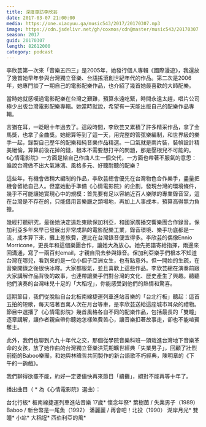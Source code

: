 ```yaml
---
title: 深度專訪李欣芸
date: 2017-03-07 21:00:00
media: https://one.xiaoyuu.ga/music543/2017/20170307.mp3
image: https://cdn.jsdelivr.net/gh/coxmos/cdn@master/music543/20170307.jpg
season: 2017
guid: 20170307
length: 82612000
category: podcast
---
```


李欣芸第一次來「音樂五四三」是2005年，她發行個人專輯《國際漫遊》，我還放了幾首她早年參與台灣獨立音樂、台語搖滾創世紀年代的作品。第二次是2006年，她專門談了一期自己的電影配樂作品，也介紹了幾首她最喜歡的大師配樂。

當時她就感嘆過電影配樂在台灣之艱難，預算永遠吃緊，時間永遠太趕，唱片公司極少出版台灣電影配樂專輯。她當時就說，希望有一天能出版自己的配樂作品專輯。

言猶在耳，一眨眼十年過去了。這段時間，李欣芸又累積了許多精采作品，拿了金馬獎，也拿了金曲獎。她總算等到了這一天，用完整的管弦樂編制，和世界級的樂手一起，錄製自己歷年的配樂和純音樂作品精選。一口氣就是兩片裝，裝幀設計精美絕倫，算算前後花掉的錢，根本不需要想打平的問題，那是壓根兒不可能的。《心情電影院》一方面是給自己作曲人生一個交代，一方面也帶著不服氣的意思：誰說台灣做不出大氣淋漓、風格多元、好聽耐聽的配樂？

這些年，有機會做稍大編制的作品，李欣芸總會優先在台灣物色合作樂手，盡量把機會留給自己人。但當她動手準備《心情電影院》的企劃，發現台灣的環境條件，幾乎不可能讓她實現心中的規模：首先要有足以容納近百人樂隊的專業錄音室，這在台灣是不存在的，只能借用音樂廳之類場地，再加上人事成本，預算高得無力負擔。

幾經打聽研究，最後她決定遠赴東歐保加利亞，和國家廣播交響樂團合作錄音。保加利亞多年來早已發展出非常成熟的電影配樂工業，錄音環境、樂手功底都是一流，成本算下來，攤上差旅費，還比在台灣錄音便宜得多。李欣芸的偶像Ennio Morricone，更長年和這個樂團合作，讓她大為放心。她先把譜寄給指揮，兩邊來回溝通，寫了一兩百封email，才親自飛去參與錄音。保加利亞樂手們根本不知道台灣在哪兒，看到來的是一位小個子亞洲女生，也有點意外。但一開始的生疏，在音樂開錄之後很快冰釋。大家都服氣，並且喜歡上這些作品。李欣芸總在演奏前跟大家講解作品背後的故事，也連帶讓樂手們對台灣的文化、歷史產生了興趣。聽聽他們演奏的台灣味兒十足的「大稻埕」，你能感受到他們的熱情和驚喜。

這期節目，我們從脫胎自台北板南線捷運列車進站音樂的「台北行板」聽起：這首五拍的短歌，每天陪著百萬人次在月台等車，是李欣芸送給這座城市耳朵的禮物。節目中選播了《心情電影院》幾首風格各自不同的配樂作品，包括最長的「雙瞳」逐章講解，讓作者親自帶你聽她怎樣煞費苦心，讓音樂扣著故事走，卻也不能喧賓奪主。

此外，我們也聊到八九十年代之交，那個從學院音樂科班一頭栽進台灣地下音樂革命的女孩，放了她作曲的台灣獨立音樂洪荒期曠世經典「失業男子」，回顧了壯烈前衛的Baboo樂團，和她與林暐哲共同製作的新台語歌不朽經典，陳明章的《下午的一齣戲》。

我們聊得欲罷不能，約好一定要儘快再來節目「續攤」，絕對不能再等十年了。

播出曲目（ * 為《心情電影院》選曲）：

台北行板*
板南線捷運列車進站音樂
17歲*
懷念年祭*
葉樹茵 / 失業男子（1989）
Baboo / 新台幣是一尾魚（1992）
潘麗麗 / 再會吧！北投（1990）
湖岸月光*
雙瞳*
小站*
大稻埕*
西伯利亞的風*
